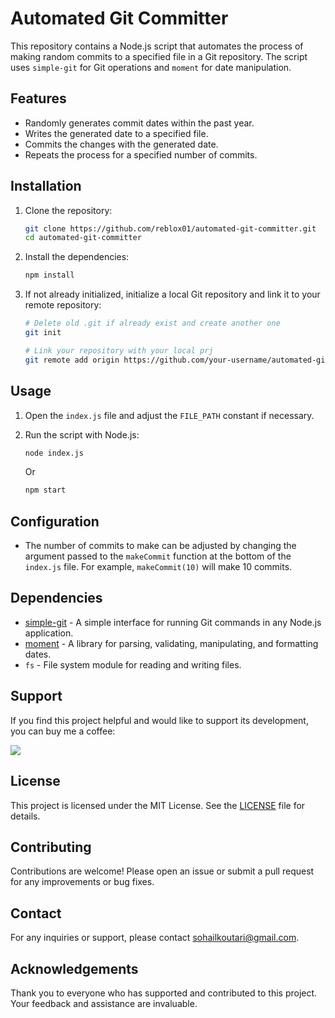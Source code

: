 # Automated Git Committer

This repository contains a Node.js script that automates the process of making random commits to a specified file in a Git repository. The script uses `simple-git` for Git operations and `moment` for date manipulation.

## Features

- Randomly generates commit dates within the past year.
- Writes the generated date to a specified file.
- Commits the changes with the generated date.
- Repeats the process for a specified number of commits.

## Installation

1. Clone the repository:
   ```sh
   git clone https://github.com/reblox01/automated-git-committer.git
   cd automated-git-committer
   ```
2. Install the dependencies:
   ```sh
   npm install
   ```
3. If not already initialized, initialize a local Git repository and link it to your remote repository:
   ```sh
   # Delete old .git if already exist and create another one
   git init

   # Link your repository with your local prj
   git remote add origin https://github.com/your-username/automated-git-committer.git
   ```

## Usage

1. Open the `index.js` file and adjust the `FILE_PATH` constant if necessary.

2. Run the script with Node.js:

    ```sh
    node index.js
    ```
    Or
    
    ```sh
    npm start
    ```

## Configuration

* The number of commits to make can be adjusted by changing the argument passed to the `makeCommit` function at the bottom of the `index.js` file. For example, `makeCommit(10)` will make 10 commits.

## Dependencies

* [simple-git](https://www.npmjs.com/package/simple-git) - A simple interface for running Git commands in any Node.js application.
* [moment](https://www.npmjs.com/package/moment) - A library for parsing, validating, manipulating, and formatting dates.
* `fs` - File system module for reading and writing files.

## Support

If you find this project helpful and would like to support its development, you can buy me a coffee:

<a href="https://www.buymeacoffee.com/arosck1"><img src="https://img.buymeacoffee.com/button-api/?text=Buy me a coffee&emoji=☕&slug=arosck1&button_colour=BD5FFF&font_colour=ffffff&font_family=Cookie&outline_colour=000000&coffee_colour=FFDD00" /></a>

## License

This project is licensed under the MIT License. See the [LICENSE](LICENSE) file for details.

## Contributing

Contributions are welcome! Please open an issue or submit a pull request for any improvements or bug fixes.

## Contact

For any inquiries or support, please contact [sohailkoutari@gmail.com](mailto:sohailkoutari@gmail.com).

## Acknowledgements

Thank you to everyone who has supported and contributed to this project. Your feedback and assistance are invaluable.

